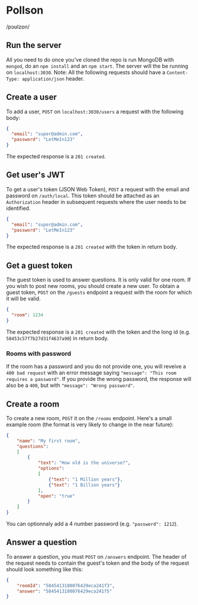 # Pollson
/pɔʊlzɒn/

## Run the server
All you need to do once you've cloned the repo is run MongoDB with `mongod`, do an `npm install` and an `npm start`. The server will the be running on `localhost:3030`.
Note: All the following requests should have a `Content-Type: application/json` header.

## Create a user
To add a user, `POST` on `localhost:3030/users` a request with the following body:

```json
{
  "email": "super@admin.com",
  "password": "LetMeIn123"
}
```
The expected response is a `201 created`.

## Get user's JWT
To get a user's token (JSON Web Token), `POST` a request with the email and password on `/auth/local`. This token should be attached as an `Authorization` header in subsequent requests where the user needs to be identified.

```json
{
  "email": "super@admin.com",
  "password": "LetMeIn123"
}
```

The expected response is a `201 created` with the token in return body.

## Get a guest token
The guest token is used to answer questions. It is only valid for one room.
If you wish to post new rooms, you should create a new user. To obtain a guest token, `POST` on the `/guests` endpoint a request with the room for which it will be valid.

```json
{
  "room": 1234
}
```

The expected response is a `201 created` with the token and the long id (e.g. `58453c57f7b27d31f4637a90`) in return body.

### Rooms with password
If the room has a password and you do not provide one, you will reveive a `400 bad request` with an error message saying `"message": "This room requires a password"`.
If you provide the wrong password, the response will also be a `400`, but with `"message": "Wrong password"`.

## Create a room
To create a new room, `POST` it on the `/rooms` endpoint. Here's a small example room (the format is very likely to change in the near future):

```json
{
	"name": "My first room",
	"questions":
	[
		{
			"text": "How old is the universe?",
			"options":
			[
				{"text": "1 Million years"},
				{"text": "1 Billion years"}
			],
			"open": "true"
		}
	]
}
```

You can optionnaly add a 4 number password (e.g. `"password": 1212`).

## Answer a question
To answer a question, you must `POST` on `/answers` endpoint. The header of the request needs to contain the guest's token and the body of the request should look something like this:

```json
{
	"roomId": "5845413180076429eca241f3",
	"answer": "5845413180076429eca241f5"
}
```
